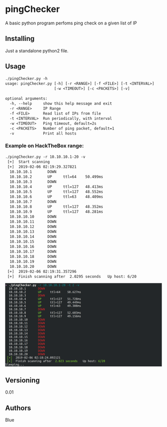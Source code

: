 # pingChecker

A basic python program perfoms ping check on a given list of IP

## Installing

Just a standalone python2 file.

## Usage

```
./pingChecker.py -h
usage: pingChecker.py [-h] [-r <RANGE>] [-f <FILE>] [-t <INTERVAL>]
                      [-w <TIMEOUT>] [-c <PACKETS>] [-v]

optional arguments:
  -h, --help     show this help message and exit
  -r <RANGE>     IP Range
  -f <FILE>      Read list of IPs from file
  -t <INTERVAL>  Run periodically, with interval
  -w <TIMEOUT>   Ping timeout, default=2s
  -c <PACKETS>   Number of ping packet, default=1
  -v             Print all hosts

```

### Example on HackTheBox range:

```
./pingChecker.py -r 10.10.10.1-20 -v
 [+]  Start scanning
 [+]  2019-02-06 02:19:29.327821
  10.10.10.1       DOWN
  10.10.10.2       UP     ttl=64    50.499ms
  10.10.10.3       DOWN
  10.10.10.4       UP     ttl=127   48.413ms
  10.10.10.5       UP     ttl=127   48.552ms
  10.10.10.6       UP     ttl=63    48.409ms
  10.10.10.7       DOWN
  10.10.10.8       UP     ttl=127   48.352ms
  10.10.10.9       UP     ttl=127   48.281ms
  10.10.10.10      DOWN
  10.10.10.11      DOWN
  10.10.10.12      DOWN
  10.10.10.13      DOWN
  10.10.10.14      DOWN
  10.10.10.15      DOWN
  10.10.10.16      DOWN
  10.10.10.17      DOWN
  10.10.10.18      DOWN
  10.10.10.19      DOWN
  10.10.10.20      DOWN
 [+]  2019-02-06 02:19:31.357296
 [+]  Finish scanning after  2.0295 seconds   Up host: 6/20

```
![Alt text](example.png "Example")

## Versioning

0.01

## Authors

Blue
